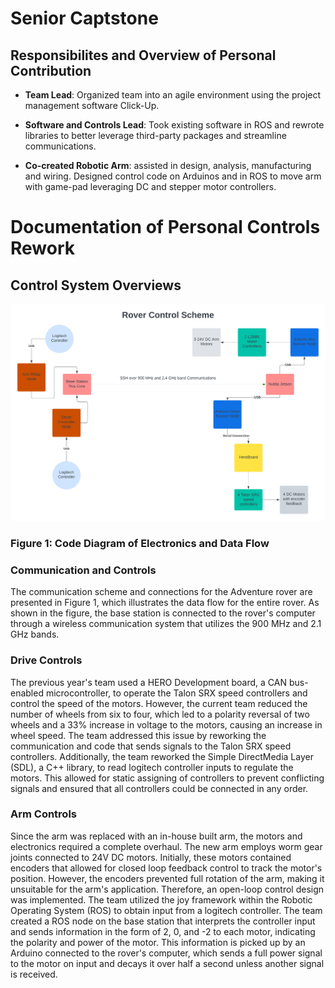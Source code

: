 # Senior Captstone

## Responsibilites and Overview of Personal Contribution

* **Team Lead**: Organized team into an agile environment using the project management software Click-Up.

* **Software and Controls Lead**: Took existing software in ROS and rewrote libraries to better leverage third-party packages and streamline communications.

* **Co-created Robotic Arm**: assisted in design, analysis, manufacturing and wiring. Designed control code on Arduinos and in ROS to move arm with game-pad leveraging DC and stepper motor controllers.

# Documentation of Personal Controls Rework

## Control System Overviews

![code diagram](figures/Blank_diagram.png)

### Figure 1: Code Diagram of Electronics and Data Flow

### **Communication and Controls**

The communication scheme and connections for the Adventure rover are presented in Figure 1, which illustrates the data flow for the entire rover. As shown in the figure, the base station is connected to the rover's computer through a wireless communication system that utilizes the 900 MHz and 2.1 GHz bands.

### **Drive Controls**

The previous year's team used a HERO Development board, a CAN bus-enabled microcontroller, to operate the Talon SRX speed controllers and control the speed of the motors. However, the current team reduced the number of wheels from six to four, which led to a polarity reversal of two wheels and a 33% increase in voltage to the motors, causing an increase in wheel speed. The team addressed this issue by reworking the communication and code that sends signals to the Talon SRX speed controllers. Additionally, the team reworked the Simple DirectMedia Layer (SDL), a C++ library, to read logitech controller inputs to regulate the motors. This allowed for static assigning of controllers to prevent conflicting signals and ensured that all controllers could be connected in any order.

### **Arm Controls**

Since the arm was replaced with an in-house built arm, the motors and electronics required a complete overhaul. The new arm employs worm gear joints connected to 24V DC motors. Initially, these motors contained encoders that allowed for closed loop feedback control to track the motor's position. However, the encoders prevented full rotation of the arm, making it unsuitable for the arm's application. Therefore, an open-loop control design was implemented. The team utilized the joy framework within the Robotic Operating System (ROS) to obtain input from a logitech controller. The team created a ROS node on the base station that interprets the controller input and sends information in the form of 2, 0, and -2 to each motor, indicating the polarity and power of the motor. This information is picked up by an Arduino connected to the rover's computer, which sends a full power signal to the motor on input and decays it over half a second unless another signal is received.
